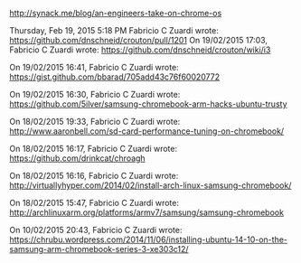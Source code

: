 http://synack.me/blog/an-engineers-take-on-chrome-os

Thursday, Feb 19, 2015 5:18 PM Fabricio C Zuardi wrote:
https://github.com/dnschneid/crouton/pull/1201
On 19/02/2015 17:03, Fabricio C Zuardi wrote:
https://github.com/dnschneid/crouton/wiki/i3

On 19/02/2015 16:41, Fabricio C Zuardi wrote:
https://gist.github.com/bbarad/705add43c76f60020772

On 19/02/2015 16:30, Fabricio C Zuardi wrote:
https://github.com/5ilver/samsung-chromebook-arm-hacks-ubuntu-trusty

On 18/02/2015 19:33, Fabricio C Zuardi wrote:
http://www.aaronbell.com/sd-card-performance-tuning-on-chromebook/

On 18/02/2015 16:17, Fabricio C Zuardi wrote:
https://github.com/drinkcat/chroagh

On 18/02/2015 16:16, Fabricio C Zuardi wrote:
http://virtuallyhyper.com/2014/02/install-arch-linux-samsung-chromebook/




On 18/02/2015 15:47, Fabricio C Zuardi wrote:
http://archlinuxarm.org/platforms/armv7/samsung/samsung-chromebook

On 10/02/2015 20:43, Fabricio C Zuardi wrote:
https://chrubu.wordpress.com/2014/11/06/installing-ubuntu-14-10-on-the-samsung-arm-chromebook-series-3-xe303c12/







